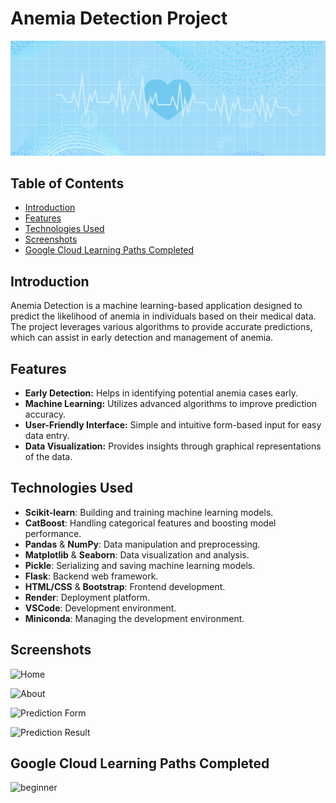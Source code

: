 # Anemia Detection Project

![Anemia Detection Banner](./static/banner.jpg)

## Table of Contents

- [Introduction](#introduction)
- [Features](#features)
- [Technologies Used](#technologies-used)
- [Screenshots](#screenshots)
- [Google Cloud Learning Paths Completed](#Google-cloud_courses)

## Introduction

Anemia Detection is a machine learning-based application designed to predict the likelihood of anemia in individuals based on their medical data. The project leverages various algorithms to provide accurate predictions, which can assist in early detection and management of anemia.

## Features

- **Early Detection:** Helps in identifying potential anemia cases early.
- **Machine Learning:** Utilizes advanced algorithms to improve prediction accuracy.
- **User-Friendly Interface:** Simple and intuitive form-based input for easy data entry.
- **Data Visualization:** Provides insights through graphical representations of the data.

## Technologies Used

- **Scikit-learn**: Building and training machine learning models.
- **CatBoost**: Handling categorical features and boosting model performance.
- **Pandas** & **NumPy**: Data manipulation and preprocessing.
- **Matplotlib** & **Seaborn**: Data visualization and analysis.
- **Pickle**: Serializing and saving machine learning models.
- **Flask**: Backend web framework.
- **HTML/CSS** & **Bootstrap**: Frontend development.
- **Render**: Deployment platform.
- **VSCode**: Development environment.
- **Miniconda**: Managing the development environment.

## Screenshots

![Home](https://drive.google.com/uc?export=view&id=1fdxpGM1PZDtOHEThwwHQf6P5HlZsrVlb)

![About](https://drive.google.com/uc?export=view&id=18QUTJORTNzc4eRfMzsA83K46jE6kL6KB)

![Prediction Form](https://drive.google.com/uc?export=view&id=1BSOukrhkavFYAA4-Z03WD7oqU530b7wW)

![Prediction Result](https://drive.google.com/uc?export=view&id=1eb-UhtHK4WVhIDc_ObtF39aJm0pheleU)

## Google Cloud Learning Paths Completed

![beginner](https://drive.google.com/uc?export=view&id=198dllZ9mOx8ciBZBGmZJBxgwPIDkjbWt)

